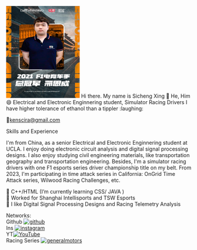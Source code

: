 <img src="https://github.com/Corsac49/sichengxing/blob/main/2021%20Title.JPG" width="200" height="250">
Hi there. My name is Sicheng Xing 👋 He, Him 😄
Electrical and Electronic Enginnering student, Simulator Racing Drivers
I have higher tolerance of ethanol than a tippler :laughing:


:email:kenscira@gmail.com

Skills and Experience

I'm from China, as a senior Electrical and Electronic Enginnering student at UCLA. 
I enjoy doing electronic circuit analysis and digital signal processing designs.
I also enjoy studying civil engineering materials, like transportation geography and transportation engineering.
Besides, I'm a simulator racing drivers with one F1 esports series driver championship title on my belt. 
From 2023, I'm participating in time attack series in California: OnGrid Time Attack series, Wilwood Racing Challenges, etc.

:book: C++/HTML (I’m currently learning CSS/ JAVA ) <br>
:bow: Worked for Shanghai Intellisports and TSW Esports <br>
:signal_strength: I like Digital Signal Processing Designs and Racing Telemetry Analysis <br>

Networks:<br>
Github [<img src='https://cdn.jsdelivr.net/npm/simple-icons@3.0.1/icons/github.svg' alt='github' height='40'>](https://github.com/Corsac49) <br>
Ins [<img src='https://cdn.jsdelivr.net/npm/simple-icons@3.0.1/icons/instagram.svg' alt='instagram' height='40'>](https://www.instagram.com/bieqiang/) <br>
YT[<img src='https://cdn.jsdelivr.net/npm/simple-icons@3.0.1/icons/youtube.svg' alt='YouTube' height='40'>](https://www.youtube.com/channel/Heart49) <br>
Racing Series [<img src='https://cdn.jsdelivr.net/npm/simple-icons@3.0.1/icons/generalmotors.svg' alt='generalmotors' height='40'>](https://www.facebook.com/CorvetteChallenge/)  <br>


 
